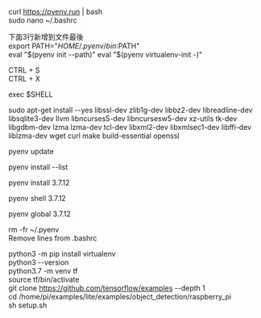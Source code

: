 
curl https://pyenv.run | bash  
sudo nano ~/.bashrc  

下面3行新增到文件最後  
export PATH="$HOME/.pyenv/bin:$PATH"  
eval "$(pyenv init --path)"   
eval "$(pyenv virtualenv-init -)"  
  
CTRL + S  
CTRL + X  
  
exec $SHELL  
  
sudo apt-get install --yes libssl-dev zlib1g-dev libbz2-dev libreadline-dev libsqlite3-dev llvm libncurses5-dev libncursesw5-dev xz-utils tk-dev libgdbm-dev lzma lzma-dev tcl-dev libxml2-dev libxmlsec1-dev libffi-dev liblzma-dev wget curl make build-essential openssl  
  
pyenv update  
  
pyenv install --list  
  
pyenv install 3.7.12  
  
pyenv shell 3.7.12  
  
pyenv global 3.7.12  
  
rm -fr ~/.pyenv  
Remove lines from .bashrc  

python3 -m pip install virtualenv  
python3 --version  
python3.7 -m venv tf  
source tf/bin/activate  
git clone https://github.com/tensorflow/examples --depth 1  
cd /home/pi/examples/lite/examples/object_detection/raspberry_pi  
sh setup.sh  



